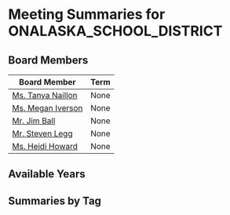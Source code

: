 # Meeting Summaries for ONALASKA_SCHOOL_DISTRICT

## Board Members

| Board Member       | Term           |
|--------------------|----------------|
| [Ms. Tanya Naillon](board_member_178.md) | None |
| [Ms. Megan Iverson](board_member_179.md) | None |
| [Mr. Jim Ball](board_member_180.md) | None |
| [Mr. Steven Legg](board_member_181.md) | None |
| [Ms. Heidi Howard](board_member_182.md) | None |

## Available Years

## Summaries by Tag
